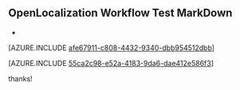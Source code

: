 ## OpenLocalization Workflow Test MarkDown
* 

[AZURE.INCLUDE [afe67911-c808-4432-9340-dbb954512dbb](calleeMd1.md)]



[AZURE.INCLUDE [55ca2c98-e52a-4183-9da6-dae412e586f3](calleeMd2.md)]

 
thanks!